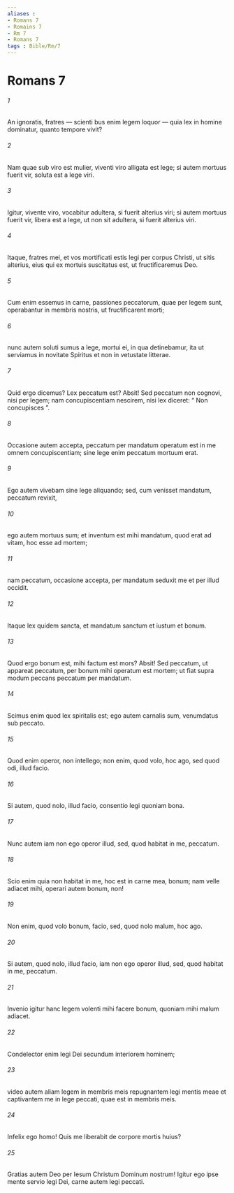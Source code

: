 ```yaml
---
aliases : 
- Romans 7
- Romains 7
- Rm 7
- Romans 7
tags : Bible/Rm/7
---
```


# Romans 7

###### 1
An ignoratis, fratres — scienti bus enim legem loquor — quia lex in homine dominatur, quanto tempore vivit? 
###### 2
Nam quae sub viro est mulier, viventi viro alligata est lege; si autem mortuus fuerit vir, soluta est a lege viri. 
###### 3
Igitur, vivente viro, vocabitur adultera, si fuerit alterius viri; si autem mortuus fuerit vir, libera est a lege, ut non sit adultera, si fuerit alterius viri. 
###### 4
Itaque, fratres mei, et vos mortificati estis legi per corpus Christi, ut sitis alterius, eius qui ex mortuis suscitatus est, ut fructificaremus Deo. 
###### 5
Cum enim essemus in carne, passiones peccatorum, quae per legem sunt, operabantur in membris nostris, ut fructificarent morti; 
###### 6
nunc autem soluti sumus a lege, mortui ei, in qua detinebamur, ita ut serviamus in novitate Spiritus et non in vetustate litterae.
###### 7
Quid ergo dicemus? Lex peccatum est? Absit! Sed peccatum non cognovi, nisi per legem; nam concupiscentiam nescirem, nisi lex diceret: “ Non concupisces ”. 
###### 8
Occasione autem accepta, peccatum per mandatum operatum est in me omnem concupiscentiam; sine lege enim peccatum mortuum erat. 
###### 9
Ego autem vivebam sine lege aliquando; sed, cum venisset mandatum, peccatum revixit, 
###### 10
ego autem mortuus sum; et inventum est mihi mandatum, quod erat ad vitam, hoc esse ad mortem; 
###### 11
nam peccatum, occasione accepta, per mandatum seduxit me et per illud occidit. 
###### 12
Itaque lex quidem sancta, et mandatum sanctum et iustum et bonum. 
###### 13
Quod ergo bonum est, mihi factum est mors? Absit! Sed peccatum, ut appareat peccatum, per bonum mihi operatum est mortem; ut fiat supra modum peccans peccatum per mandatum.
###### 14
Scimus enim quod lex spiritalis est; ego autem carnalis sum, venumdatus sub peccato. 
###### 15
Quod enim operor, non intellego; non enim, quod volo, hoc ago, sed quod odi, illud facio. 
###### 16
Si autem, quod nolo, illud facio, consentio legi quoniam bona. 
###### 17
Nunc autem iam non ego operor illud, sed, quod habitat in me, peccatum. 
###### 18
Scio enim quia non habitat in me, hoc est in carne mea, bonum; nam velle adiacet mihi, operari autem bonum, non! 
###### 19
Non enim, quod volo bonum, facio, sed, quod nolo malum, hoc ago. 
###### 20
Si autem, quod nolo, illud facio, iam non ego operor illud, sed, quod habitat in me, peccatum. 
###### 21
Invenio igitur hanc legem volenti mihi facere bonum, quoniam mihi malum adiacet. 
###### 22
Condelector enim legi Dei secundum interiorem hominem; 
###### 23
video autem aliam legem in membris meis repugnantem legi mentis meae et captivantem me in lege peccati, quae est in membris meis.
###### 24
Infelix ego homo! Quis me liberabit de corpore mortis huius? 
###### 25
Gratias autem Deo per Iesum Christum Dominum nostrum! Igitur ego ipse mente servio legi Dei, carne autem legi peccati.
